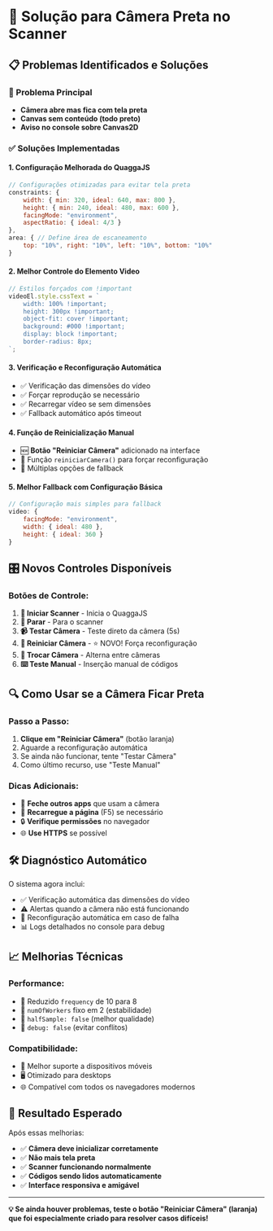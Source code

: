 # 🔧 Solução para Câmera Preta no Scanner

## 📋 Problemas Identificados e Soluções

### 🎯 Problema Principal
- **Câmera abre mas fica com tela preta**
- **Canvas sem conteúdo (todo preto)**
- **Aviso no console sobre Canvas2D**

### ✅ Soluções Implementadas

#### 1. **Configuração Melhorada do QuaggaJS**
```javascript
// Configurações otimizadas para evitar tela preta
constraints: {
    width: { min: 320, ideal: 640, max: 800 },
    height: { min: 240, ideal: 480, max: 600 },
    facingMode: "environment",
    aspectRatio: { ideal: 4/3 }
},
area: { // Define área de escaneamento
    top: "10%", right: "10%", left: "10%", bottom: "10%"
}
```

#### 2. **Melhor Controle do Elemento Video**
```javascript
// Estilos forçados com !important
videoEl.style.cssText = `
    width: 100% !important;
    height: 300px !important;
    object-fit: cover !important;
    background: #000 !important;
    display: block !important;
    border-radius: 8px;
`;
```

#### 3. **Verificação e Reconfiguração Automática**
- ✅ Verificação das dimensões do vídeo
- ✅ Forçar reprodução se necessário
- ✅ Recarregar vídeo se sem dimensões
- ✅ Fallback automático após timeout

#### 4. **Função de Reinicialização Manual**
- 🆕 **Botão "Reiniciar Câmera"** adicionado na interface
- 🔄 Função `reiniciarCamera()` para forçar reconfiguração
- 📱 Múltiplas opções de fallback

#### 5. **Melhor Fallback com Configuração Básica**
```javascript
// Configuração mais simples para fallback
video: {
    facingMode: "environment",
    width: { ideal: 480 },
    height: { ideal: 360 }
}
```

## 🎛️ Novos Controles Disponíveis

### Botões de Controle:
1. **🎥 Iniciar Scanner** - Inicia o QuaggaJS
2. **🛑 Parar** - Para o scanner
3. **📹 Testar Câmera** - Teste direto da câmera (5s)
4. **🔄 Reiniciar Câmera** - ⭐ NOVO! Força reconfiguração
5. **🔀 Trocar Câmera** - Alterna entre câmeras
6. **⌨️ Teste Manual** - Inserção manual de códigos

## 🔍 Como Usar se a Câmera Ficar Preta

### Passo a Passo:
1. **Clique em "Reiniciar Câmera"** (botão laranja)
2. Aguarde a reconfiguração automática
3. Se ainda não funcionar, tente "Testar Câmera"
4. Como último recurso, use "Teste Manual"

### Dicas Adicionais:
- 📱 **Feche outros apps** que usam a câmera
- 🔄 **Recarregue a página** (F5) se necessário
- 🔒 **Verifique permissões** no navegador
- 🌐 **Use HTTPS** se possível

## 🛠️ Diagnóstico Automático

O sistema agora inclui:
- ✅ Verificação automática das dimensões do vídeo
- ⚠️ Alertas quando a câmera não está funcionando
- 🔄 Reconfiguração automática em caso de falha
- 📊 Logs detalhados no console para debug

## 📈 Melhorias Técnicas

### Performance:
- 🔧 Reduzido `frequency` de 10 para 8
- 🔧 `numOfWorkers` fixo em 2 (estabilidade)
- 🔧 `halfSample: false` (melhor qualidade)
- 🔧 `debug: false` (evitar conflitos)

### Compatibilidade:
- 📱 Melhor suporte a dispositivos móveis
- 🖥️ Otimizado para desktops
- 🌐 Compatível com todos os navegadores modernos

## 🎯 Resultado Esperado

Após essas melhorias:
- ✅ **Câmera deve inicializar corretamente**
- ✅ **Não mais tela preta**
- ✅ **Scanner funcionando normalmente**
- ✅ **Códigos sendo lidos automaticamente**
- ✅ **Interface responsiva e amigável**

---

**💡 Se ainda houver problemas, teste o botão "Reiniciar Câmera" (laranja) que foi especialmente criado para resolver casos difíceis!**
